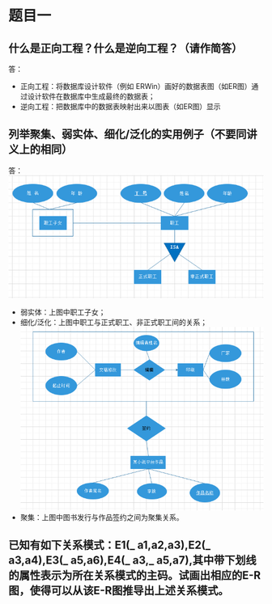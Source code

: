 题目一
=======
什么是正向工程？什么是逆向工程？（请作简答）
---------------------------------------
答：
- 正向工程：将数据库设计软件（例如 ERWin）画好的数据表图（如ER图）通过设计软件在数据库中生成最终的数据表；
- 逆向工程：把数据库中的数据表映射出来以图表（如ER图）显示

列举聚集、弱实体、细化/泛化的实用例子（不要同讲义上的相同）
-----------------------------------------------------
答：
![image](https://github.com/wangziRainbow/Database-Course/blob/master/pictures/20200302%20ER01.png)
- 弱实体：上图中职工子女；
- 细化/泛化：上图中职工与正式职工、非正式职工间的关系；
![image](https://github.com/wangziRainbow/Database-Course/blob/master/pictures/20200302%20ER02.png)
- 聚集：上图中图书发行与作品签约之间为聚集关系。

已知有如下关系模式：E1(_ a1,a2,a3),E2(_ a3,a4),E3(_ a5,a6),E4(_ a3,_ a5,a7),其中带下划线的属性表示为所在关系模式的主码。试画出相应的E-R图，使得可以从该E-R图推导出上述关系模式。
----------------------------

